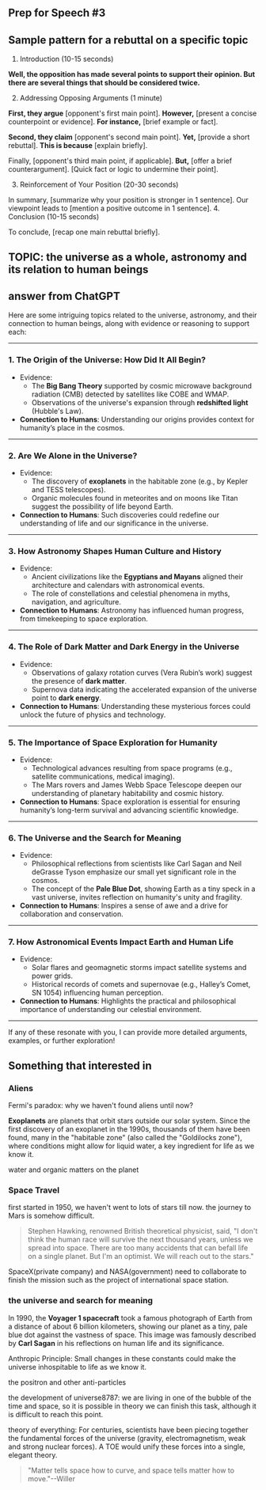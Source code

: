 ## Prep for Speech #3

## Sample pattern for a rebuttal on a specific topic



1. Introduction (10-15 seconds)

**Well, the opposition has made several points to support their opinion. But there are several things that should be considered twice.**

2. Addressing Opposing Arguments (1 minute)

**First, they argue** [opponent's first main point]. **However,** [present a concise counterpoint or evidence]. **For instance,** [brief example or fact].

**Second, they claim** [opponent's second main point]. **Yet,** [provide a short rebuttal]. **This is because** [explain briefly].

Finally, [opponent's third main point, if applicable]. **But,** [offer a brief counterargument]. [Quick fact or logic to undermine their point].

3. Reinforcement of Your Position (20-30 seconds)

In summary, [summarize why your position is stronger in 1 sentence].
Our viewpoint leads to [mention a positive outcome in 1 sentence].
4. Conclusion (10-15 seconds)

To conclude, [recap one main rebuttal briefly].

## TOPIC: the universe as a whole, astronomy and its relation to human beings

## answer from ChatGPT

Here are some intriguing topics related to the universe, astronomy, and their connection to human beings, along with evidence or reasoning to support each:

------

### 1. **The Origin of the Universe: How Did It All Begin?**

- Evidence:
  - The **Big Bang Theory** supported by cosmic microwave background radiation (CMB) detected by satellites like COBE and WMAP.
  - Observations of the universe's expansion through **redshifted light** (Hubble's Law).
- **Connection to Humans**: Understanding our origins provides context for humanity’s place in the cosmos.

------

### 2. **Are We Alone in the Universe?**

- Evidence:
  - The discovery of **exoplanets** in the habitable zone (e.g., by Kepler and TESS telescopes).
  - Organic molecules found in meteorites and on moons like Titan suggest the possibility of life beyond Earth.
- **Connection to Humans**: Such discoveries could redefine our understanding of life and our significance in the universe.

------

### 3. **How Astronomy Shapes Human Culture and History**

- Evidence:
  - Ancient civilizations like the **Egyptians and Mayans** aligned their architecture and calendars with astronomical events.
  - The role of constellations and celestial phenomena in myths, navigation, and agriculture.
- **Connection to Humans**: Astronomy has influenced human progress, from timekeeping to space exploration.

------

### 4. **The Role of Dark Matter and Dark Energy in the Universe**

- Evidence:
  - Observations of galaxy rotation curves (Vera Rubin’s work) suggest the presence of **dark matter**.
  - Supernova data indicating the accelerated expansion of the universe point to **dark energy**.
- **Connection to Humans**: Understanding these mysterious forces could unlock the future of physics and technology.

------

### 5. **The Importance of Space Exploration for Humanity**

- Evidence:
  - Technological advances resulting from space programs (e.g., satellite communications, medical imaging).
  - The Mars rovers and James Webb Space Telescope deepen our understanding of planetary habitability and cosmic history.
- **Connection to Humans**: Space exploration is essential for ensuring humanity’s long-term survival and advancing scientific knowledge.

------

### 6. **The Universe and the Search for Meaning**

- Evidence:
  - Philosophical reflections from scientists like Carl Sagan and Neil deGrasse Tyson emphasize our small yet significant role in the cosmos.
  - The concept of the **Pale Blue Dot**, showing Earth as a tiny speck in a vast universe, invites reflection on humanity's unity and fragility.
- **Connection to Humans**: Inspires a sense of awe and a drive for collaboration and conservation.

------

### 7. **How Astronomical Events Impact Earth and Human Life**

- Evidence:
  - Solar flares and geomagnetic storms impact satellite systems and power grids.
  - Historical records of comets and supernovae (e.g., Halley’s Comet, SN 1054) influencing human perception.
- **Connection to Humans**: Highlights the practical and philosophical importance of understanding our celestial environment.

------

If any of these resonate with you, I can provide more detailed arguments, examples, or further exploration!

## Something that interested in

### Aliens

Fermi's paradox: why we haven't found aliens until now?

**Exoplanets** are planets that orbit stars outside our solar system. Since the first discovery of an exoplanet in the 1990s, thousands of them have been found, many in the "habitable zone" (also called the "Goldilocks zone"), where conditions might allow for liquid water, a key ingredient for life as we know it.

water and organic matters on the planet

### Space Travel

first started in 1950, we haven't went to lots of stars till now. the journey to Mars is somehow difficult. 

> Stephen Hawking, renowned British theoretical physicist, said, "I don't think the human race will survive the next thousand years, unless we spread into space. There are too many accidents that can befall life on a single planet. But I'm an optimist. We will reach out to the stars."

SpaceX(private company) and NASA(government) need  to collaborate to finish the mission such as the project of international space station.

### the universe and search for meaning

In 1990, the **Voyager 1 spacecraft** took a famous photograph of Earth from a distance of about 6 billion kilometers, showing our planet as a tiny, pale blue dot against the vastness of space. This image was famously described by **Carl Sagan** in his reflections on human life and its significance.

Anthropic Principle: Small changes in these constants could make the universe inhospitable to life as we know it.

the positron and other anti-particles

the development of universe8787: we are living in one of the bubble of the time and space, so it is possible in theory we can finish this task, although it is difficult to reach this point. 

theory of everything: For centuries, scientists have been piecing together the fundamental forces of the universe (gravity, electromagnetism, weak and strong nuclear forces). A TOE would unify these forces into a single, elegant theory.

> "Matter tells space how to curve, and space tells matter how to move."--Willer

 